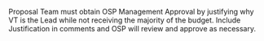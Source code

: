 Proposal Team must obtain OSP Management Approval by justifying why VT is the Lead while not receiving the majority of the budget.   Include Justification in comments and OSP will review and approve as necessary.
